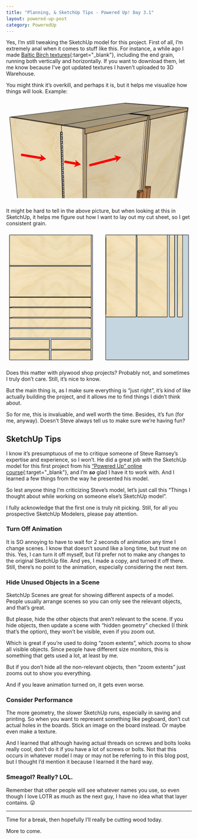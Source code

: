 ```yaml
---
title: "Planning, & SketchUp Tips - Powered Up! Day 3.1"
layout: powered-up-post
category: PoweredUp
---
```

Yes, I’m still tweaking the SketchUp model for this project. First of all, I’m extremely anal when it comes to stuff like this. For instance, a while ago I made [Baltic Birch textures](https://3dwarehouse.sketchup.com/model/4f11e7b6-57ec-4591-9710-18164f6fc242/Baltic-Birch-Plywood-Materials-vol-1){:target="_blank"}, including the end grain, running both vertically and horizontally. If you want to download them, let me know because I’ve got updated textures I haven’t uploaded to 3D Warehouse.

You might think it’s overkill, and perhaps it is, but it helps me visualize how things will look. Example:

![](/assets/images-posts/powered-up-storage-cab-grain.jpg)

It might be hard to tell in the above picture, but when looking at this in SketchUp, it helps me figure out how I want to lay out my cut sheet, so I get consistent grain.

![](/assets/images-posts/powered-up-storage-cab-grain-cut-sheet.jpg)

Does this matter with plywood shop projects? Probably not, and sometimes I truly don’t care. Still, it’s nice to know.

But the main thing is, as I make sure everything is “just right”, it’s kind of like actually building the project, and it allows me to find things I didn’t think about.

So for me, this is invaluable, and well worth the time. Besides, it’s fun (for me, anyway). Doesn’t Steve always tell us to make sure we’re having fun?

## SketchUp Tips

I know it’s presumptuous of me to critique someone of Steve Ramsey’s expertise and experience, so I won’t. He did a great job with the SketchUp model for this first project from his [“Powered Up” online course](https://theweekendwoodworker.com/powered-up){:target="_blank"}, and I’m ***so*** glad I have it to work with. And I learned a few things from the way he presented his model.

So lest anyone thing I’m criticizing Steve’s model, let’s just call this “Things I thought about while working on someone else’s SketchUp model”.

I fully acknowledge that the first one is truly nit picking. Still, for all you prospective SketchUp Modelers, please pay attention.

### Turn Off Animation

It is SO annoying to have to wait for 2 seconds of animation any time I change scenes. I know that doesn’t sound like a long time, but trust me on this. Yes, I can turn it off myself, but I’d prefer not to make any changes to the original SketchUp file. And yes, I made a copy, and turned it off there. Still, there’s no point to the animation, especially considering the next item.

### Hide Unused Objects in a Scene

SketchUp Scenes are great for showing different aspects of a model. People usually arrange scenes so you can only see the relevant objects, and that’s great.

But please, hide the other objects that aren’t relevant to the scene. If you hide objects, then update a scene with “hidden geometry” checked (I think that’s the option), they won’t be visible, even if you zoom out.

Which is great if you’re used to doing “zoom extents”, which zooms to show all visible objects. Since people have different size monitors, this is something that gets used a lot, at least by me.

But if you don’t hide all the non-relevant objects, then “zoom extents” just zooms out to show you everything.

And if you leave animation turned on, it gets even worse.

### Consider Performance

The more geometry, the slower SketchUp runs, especially in saving and printing. So when you want to represent something like pegboard, don’t cut actual holes in the boards. Stick an image on the board instead. Or maybe even make a texture.

And I learned that although having actual threads on screws and bolts looks really cool, don’t do it if you have a lot of screws or bolts. Not that this occurs in whatever model I may or may not be referring to in this blog post, but I thought I’d mention it because I learned it the hard way.

### Smeagol? Really? LOL.

Remember that other people will see whatever names you use, so even though I love LOTR as much as the next guy, I have no idea what that layer contains. 😛

---

Time for a break, then hopefully I’ll really be cutting wood today.

More to come.

